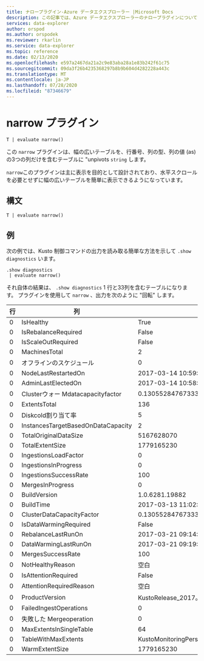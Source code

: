 ```yaml
---
title: ナロープラグイン-Azure データエクスプローラー |Microsoft Docs
description: この記事では、Azure データエクスプローラーのナロープラグインについて説明します。
services: data-explorer
author: orspod
ms.author: orspodek
ms.reviewer: rkarlin
ms.service: data-explorer
ms.topic: reference
ms.date: 02/13/2020
ms.openlocfilehash: e597a2467da21a2c9e83aba28a1e83b242f61c75
ms.sourcegitcommit: 09da3f26b4235368297b8b9b604d4282228a443c
ms.translationtype: MT
ms.contentlocale: ja-JP
ms.lasthandoff: 07/28/2020
ms.locfileid: "87346679"
---
```

# <a name="narrow-plugin"></a>narrow プラグイン

```kusto
T | evaluate narrow()
```

この `narrow` プラグインは、幅の広いテーブルを、行番号、列の型、列の値 (as) の3つの列だけを含むテーブルに "unpivots `string` します。

`narrow`このプラグインは主に表示を目的として設計されており、水平スクロールを必要とせずに幅の広いテーブルを簡単に表示できるようになっています。

## <a name="syntax"></a>構文

`T | evaluate narrow()`

## <a name="examples"></a>例

次の例では、Kusto 制御コマンドの出力を読み取る簡単な方法を示して `.show diagnostics` います。

```kusto
.show diagnostics
 | evaluate narrow()
```

それ自体の結果は、 `.show diagnostics` 1 行と33列を含むテーブルになります。 プラグインを使用して `narrow` 、出力を次のように "回転" します。

行  | 列                              | 値
-----|-------------------------------------|-----------------------------
0    | IsHealthy                           | True
0    | IsRebalanceRequired                 | False
0    | IsScaleOutRequired                  | False
0    | MachinesTotal                       | 2
0    | オフラインのスケジュール                     | 0
0    | NodeLastRestartedOn                 | 2017-03-14 10:59: 18.9263023
0    | AdminLastElectedOn                  | 2017-03-14 10:58: 41.6741934
0    | Clusterウォー Mdatacapacityfactor       | 0.130552847673333
0    | ExtentsTotal                        | 136
0    | Diskcold割り当て率        | 5
0    | InstancesTargetBasedOnDataCapacity  | 2
0    | TotalOriginalDataSize               | 5167628070
0    | TotalExtentSize                     | 1779165230
0    | IngestionsLoadFactor                | 0
0    | IngestionsInProgress                | 0
0    | IngestionsSuccessRate               | 100
0    | MergesInProgress                    | 0
0    | BuildVersion                        | 1.0.6281.19882
0    | BuildTime                           | 2017-03-13 11:02: 44.0000000
0    | ClusterDataCapacityFactor           | 0.130552847673333
0    | IsDataWarmingRequired               | False
0    | RebalanceLastRunOn                  | 2017-03-21 09:14: 53.8523455
0    | DataWarmingLastRunOn                | 2017-03-21 09:19: 54.1438800
0    | MergesSuccessRate                   | 100
0    | NotHealthyReason                    | 空白
0    | IsAttentionRequired                 | False
0    | AttentionRequiredReason             | 空白
0    | ProductVersion                      | KustoRelease_2017。03.13.2
0    | FailedIngestOperations              | 0
0    | 失敗した Mergeoperation               | 0
0    | MaxExtentsInSingleTable             | 64
0    | TableWithMaxExtents                 | KustoMonitoringPersistentDatabase.KustoMonitoringTable
0    | WarmExtentSize                      | 1779165230